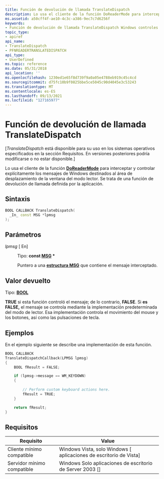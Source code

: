 ```yaml
---
title: Función de devolución de llamada TranslateDispatch
description: Lo usa el cliente de la función DoReaderMode para interceptar y controlar explícitamente los mensajes de Windows destinados al área de desplazamiento de la ventana del modo lector. Se trata de una función de devolución de llamada definida por la aplicación.
ms.assetid: a50cff4f-ae10-4c3c-a386-9ec7c7d6256f
keywords:
- Función de devolución de llamada TranslateDispatch Windows controles
topic_type:
- apiref
api_name:
- TranslateDispatch
- PFNREADERTRANSLATEDISPATCH
api_type:
- UserDefined
ms.topic: reference
ms.date: 05/31/2018
api_location: ''
ms.openlocfilehash: 1230ed1e65f8d739f9a0a05e4788eb919c45c4cd
ms.sourcegitcommit: d75fc10b9f0825bbe5ce5045c90d4045e3c53243
ms.translationtype: MT
ms.contentlocale: es-ES
ms.lasthandoff: 09/13/2021
ms.locfileid: "127165977"
---
```

# <a name="translatedispatch-callback-function"></a>Función de devolución de llamada TranslateDispatch

\[*TranslateDispatch* está disponible para su uso en los sistemas operativos especificados en la sección Requisitos. En versiones posteriores podría modificarse o no estar disponible.\]

Lo usa el cliente de la función [**DoReaderMode**](doreadermode.md) para interceptar y controlar explícitamente los mensajes de Windows destinados al área de desplazamiento de la ventana del modo lector. Se trata de una función de devolución de llamada definida por la aplicación.

## <a name="syntax"></a>Sintaxis


```C++
BOOL CALLBACK TranslateDispatch(
  _In_ const MSG *lpmsg
);
```



## <a name="parameters"></a>Parámetros

<dl> <dt>

*lpmsg* \[ En\]
</dt> <dd>

Tipo: **const [**MSG**](/windows/win32/api/winuser/ns-winuser-msg) \***

Puntero a una [**estructura MSG**](/windows/win32/api/winuser/ns-winuser-msg) que contiene el mensaje interceptado.

</dd> </dl>

## <a name="return-value"></a>Valor devuelto

Tipo: **[ **BOOL**](/windows/desktop/WinProg/windows-data-types)**

**TRUE** si esta función controló el mensaje; de lo contrario, **FALSE**. Si **es FALSE,** el mensaje se controla mediante la implementación predeterminada del modo de lector. Esa implementación controla el movimiento del mouse y los botones, así como las pulsaciones de tecla.

## <a name="examples"></a>Ejemplos

En el ejemplo siguiente se describe una implementación de esta función.


```C++
BOOL CALLBACK
TranslateDispatchCallback(LPMSG lpmsg)
{
    BOOL fResult = FALSE;

    if (lpmsg->message == WM_KEYDOWN)
    {
        
        // Perform custom keyboard actions here.
        fResult = TRUE;
    }

    return fResult;
}
```



## <a name="requirements"></a>Requisitos



| Requisito | Value |
|-------------------------------------|---------------------------------------------------------------|
| Cliente mínimo compatible<br/> | Windows Vista, solo Windows \[ aplicaciones de escritorio de Vista\]<br/> |
| Servidor mínimo compatible<br/> | Windows Solo aplicaciones de escritorio de Server 2003 \[\]<br/>          |



 

